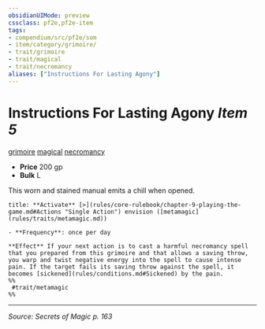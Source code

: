 ```yaml
---
obsidianUIMode: preview
cssclass: pf2e,pf2e-item
tags:
- compendium/src/pf2e/som
- item/category/grimoire/
- trait/grimoire
- trait/magical
- trait/necromancy
aliases: ["Instructions For Lasting Agony"]
---
```

# Instructions For Lasting Agony *Item 5*  
[grimoire](grimoire-som.md "Grimoire Item Trait")  [magical](magical.md "Magical Item Trait")  [necromancy](necromancy.md "Necromancy School Trait")  

- **Price** 200 gp
- **Bulk** L

This worn and stained manual emits a chill when opened.

```ad-embed-ability
title: **Activate** [>](rules/core-rulebook/chapter-9-playing-the-game.md#Actions "Single Action") envision ([metamagic](rules/traits/metamagic.md))

- **Frequency**: once per day

**Effect** If your next action is to cast a harmful necromancy spell that you prepared from this grimoire and that allows a saving throw, you warp and twist negative energy into the spell to cause intense pain. If the target fails its saving throw against the spell, it becomes [sickened](rules/conditions.md#Sickened) by the pain.  
%%
 #trait/metamagic 
%%
```


---
*Source: Secrets of Magic p. 163*